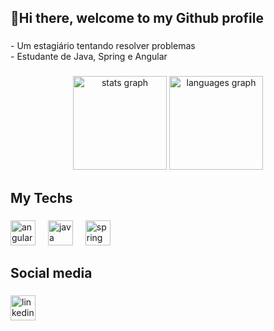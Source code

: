 <h2 align="left">👋Hi there, welcome to my Github profile</h2>

###

<p align="left">- Um estagiário tentando resolver problemas<br>- Estudante de Java, Spring e Angular</p>

###

<div align="center">
  <img src="https://github-readme-stats.vercel.app/api?username=caiovrodrigues&hide_title=false&hide_rank=false&show_icons=true&include_all_commits=true&count_private=true&disable_animations=false&theme=dracula&locale=en&hide_border=false&order=1" height="150" alt="stats graph"  />
  <img src="https://github-readme-stats.vercel.app/api/top-langs?username=caiovrodrigues&locale=en&hide_title=false&layout=compact&card_width=320&langs_count=5&theme=dark&hide_border=false&order=2" height="150" alt="languages graph"  />
</div>

###

<h2 align="left">My Techs</h2>

###

<div align="left">
  <img src="https://skillicons.dev/icons?i=angular" height="40" alt="angularjs logo"  />
  <img width="12" />
  <img src="https://skillicons.dev/icons?i=java" height="40" alt="java logo"  />
  <img width="12" />
  <img src="https://skillicons.dev/icons?i=spring" height="40" alt="spring logo"  />
</div>

###

<h2 align="left">Social media</h2>

###

<div align="left">
  <a href="https://www.linkedin.com/in/caio-rodrigues-b804a0262/">
    <img src="https://cdn.jsdelivr.net/gh/devicons/devicon/icons/linkedin/linkedin-original.svg" height="40" alt="linkedin logo"  />
  </a>
</div>

###
